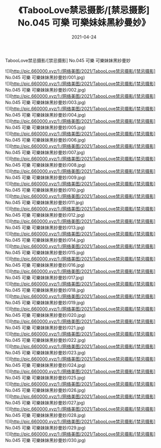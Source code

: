 ﻿---
layout: post
title:  《TabooLove禁忌摄影/[禁忌摄影] No.045 可樂 可樂妹妹黑紗曼妙》
date:   2021-04-24
img: http://pic.660000.xyz/1:/网络美图/2021/TabooLove禁忌摄影/[禁忌摄影] No.045 可樂 可樂妹妹黑紗曼妙/000.jpg
categories: [美女, 清纯, 唯美]
---

TabooLove禁忌摄影/[禁忌摄影] No.045 可樂 可樂妹妹黑紗曼妙

 ![](http://pic.660000.xyz/1:/网络美图/2021/TabooLove禁忌摄影/[禁忌摄影] No.045 可樂 可樂妹妹黑紗曼妙/001.jpg) <br>![](http://pic.660000.xyz/1:/网络美图/2021/TabooLove禁忌摄影/[禁忌摄影] No.045 可樂 可樂妹妹黑紗曼妙/002.jpg) <br>![](http://pic.660000.xyz/1:/网络美图/2021/TabooLove禁忌摄影/[禁忌摄影] No.045 可樂 可樂妹妹黑紗曼妙/003.jpg) <br>![](http://pic.660000.xyz/1:/网络美图/2021/TabooLove禁忌摄影/[禁忌摄影] No.045 可樂 可樂妹妹黑紗曼妙/004.jpg) <br>![](http://pic.660000.xyz/1:/网络美图/2021/TabooLove禁忌摄影/[禁忌摄影] No.045 可樂 可樂妹妹黑紗曼妙/005.jpg) <br>![](http://pic.660000.xyz/1:/网络美图/2021/TabooLove禁忌摄影/[禁忌摄影] No.045 可樂 可樂妹妹黑紗曼妙/006.jpg) <br>![](http://pic.660000.xyz/1:/网络美图/2021/TabooLove禁忌摄影/[禁忌摄影] No.045 可樂 可樂妹妹黑紗曼妙/007.jpg) <br>![](http://pic.660000.xyz/1:/网络美图/2021/TabooLove禁忌摄影/[禁忌摄影] No.045 可樂 可樂妹妹黑紗曼妙/008.jpg) <br>![](http://pic.660000.xyz/1:/网络美图/2021/TabooLove禁忌摄影/[禁忌摄影] No.045 可樂 可樂妹妹黑紗曼妙/009.jpg) <br>![](http://pic.660000.xyz/1:/网络美图/2021/TabooLove禁忌摄影/[禁忌摄影] No.045 可樂 可樂妹妹黑紗曼妙/010.jpg) <br>![](http://pic.660000.xyz/1:/网络美图/2021/TabooLove禁忌摄影/[禁忌摄影] No.045 可樂 可樂妹妹黑紗曼妙/011.jpg) <br>![](http://pic.660000.xyz/1:/网络美图/2021/TabooLove禁忌摄影/[禁忌摄影] No.045 可樂 可樂妹妹黑紗曼妙/012.jpg) <br>![](http://pic.660000.xyz/1:/网络美图/2021/TabooLove禁忌摄影/[禁忌摄影] No.045 可樂 可樂妹妹黑紗曼妙/013.jpg) <br>![](http://pic.660000.xyz/1:/网络美图/2021/TabooLove禁忌摄影/[禁忌摄影] No.045 可樂 可樂妹妹黑紗曼妙/014.jpg) <br>![](http://pic.660000.xyz/1:/网络美图/2021/TabooLove禁忌摄影/[禁忌摄影] No.045 可樂 可樂妹妹黑紗曼妙/015.jpg) <br>![](http://pic.660000.xyz/1:/网络美图/2021/TabooLove禁忌摄影/[禁忌摄影] No.045 可樂 可樂妹妹黑紗曼妙/016.jpg) <br>![](http://pic.660000.xyz/1:/网络美图/2021/TabooLove禁忌摄影/[禁忌摄影] No.045 可樂 可樂妹妹黑紗曼妙/017.jpg) <br>![](http://pic.660000.xyz/1:/网络美图/2021/TabooLove禁忌摄影/[禁忌摄影] No.045 可樂 可樂妹妹黑紗曼妙/018.jpg) <br>![](http://pic.660000.xyz/1:/网络美图/2021/TabooLove禁忌摄影/[禁忌摄影] No.045 可樂 可樂妹妹黑紗曼妙/019.jpg) <br>![](http://pic.660000.xyz/1:/网络美图/2021/TabooLove禁忌摄影/[禁忌摄影] No.045 可樂 可樂妹妹黑紗曼妙/020.jpg) <br>![](http://pic.660000.xyz/1:/网络美图/2021/TabooLove禁忌摄影/[禁忌摄影] No.045 可樂 可樂妹妹黑紗曼妙/021.jpg) <br>![](http://pic.660000.xyz/1:/网络美图/2021/TabooLove禁忌摄影/[禁忌摄影] No.045 可樂 可樂妹妹黑紗曼妙/022.jpg) <br>![](http://pic.660000.xyz/1:/网络美图/2021/TabooLove禁忌摄影/[禁忌摄影] No.045 可樂 可樂妹妹黑紗曼妙/023.jpg) <br>![](http://pic.660000.xyz/1:/网络美图/2021/TabooLove禁忌摄影/[禁忌摄影] No.045 可樂 可樂妹妹黑紗曼妙/024.jpg) <br>![](http://pic.660000.xyz/1:/网络美图/2021/TabooLove禁忌摄影/[禁忌摄影] No.045 可樂 可樂妹妹黑紗曼妙/025.jpg) <br>![](http://pic.660000.xyz/1:/网络美图/2021/TabooLove禁忌摄影/[禁忌摄影] No.045 可樂 可樂妹妹黑紗曼妙/026.jpg) <br>![](http://pic.660000.xyz/1:/网络美图/2021/TabooLove禁忌摄影/[禁忌摄影] No.045 可樂 可樂妹妹黑紗曼妙/027.jpg) <br>![](http://pic.660000.xyz/1:/网络美图/2021/TabooLove禁忌摄影/[禁忌摄影] No.045 可樂 可樂妹妹黑紗曼妙/028.jpg) <br>![](http://pic.660000.xyz/1:/网络美图/2021/TabooLove禁忌摄影/[禁忌摄影] No.045 可樂 可樂妹妹黑紗曼妙/029.jpg) <br>![](http://pic.660000.xyz/1:/网络美图/2021/TabooLove禁忌摄影/[禁忌摄影] No.045 可樂 可樂妹妹黑紗曼妙/030.jpg) <br>